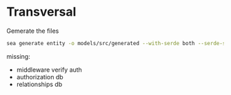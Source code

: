 # Transversal

Gemerate the files

```bash
sea generate entity -o models/src/generated --with-serde both --serde-skip-deserializing-primary-key --serde-skip-hidden-column
```

missing:

- middleware verify auth
- authorization db
- relationships db
